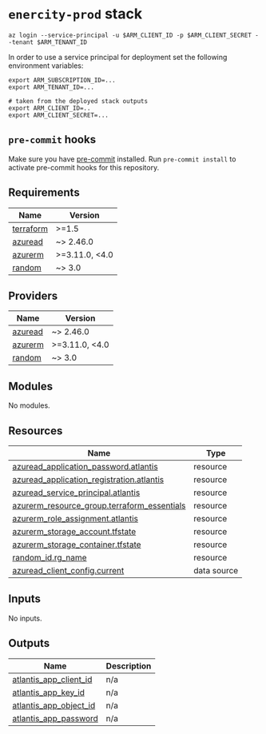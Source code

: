 # `enercity-prod` stack

```shell
az login --service-principal -u $ARM_CLIENT_ID -p $ARM_CLIENT_SECRET --tenant $ARM_TENANT_ID
```

In order to use a service principal for deployment set the following environment variables:

```shell
export ARM_SUBSCRIPTION_ID=...
export ARM_TENANT_ID=...

# taken from the deployed stack outputs
export ARM_CLIENT_ID=..
export ARM_CLIENT_SECRET=...
```
## `pre-commit` hooks

Make sure you have [pre-commit](https://pre-commit.com/) installed. Run `pre-commit install` to activate pre-commit 
hooks for this repository.

<!-- BEGIN_TF_DOCS -->
## Requirements

| Name | Version |
|------|---------|
| <a name="requirement_terraform"></a> [terraform](#requirement\_terraform) | >=1.5 |
| <a name="requirement_azuread"></a> [azuread](#requirement\_azuread) | ~> 2.46.0 |
| <a name="requirement_azurerm"></a> [azurerm](#requirement\_azurerm) | >=3.11.0, <4.0 |
| <a name="requirement_random"></a> [random](#requirement\_random) | ~> 3.0 |

## Providers

| Name | Version |
|------|---------|
| <a name="provider_azuread"></a> [azuread](#provider\_azuread) | ~> 2.46.0 |
| <a name="provider_azurerm"></a> [azurerm](#provider\_azurerm) | >=3.11.0, <4.0 |
| <a name="provider_random"></a> [random](#provider\_random) | ~> 3.0 |

## Modules

No modules.

## Resources

| Name | Type |
|------|------|
| [azuread_application_password.atlantis](https://registry.terraform.io/providers/hashicorp/azuread/latest/docs/resources/application_password) | resource |
| [azuread_application_registration.atlantis](https://registry.terraform.io/providers/hashicorp/azuread/latest/docs/resources/application_registration) | resource |
| [azuread_service_principal.atlantis](https://registry.terraform.io/providers/hashicorp/azuread/latest/docs/resources/service_principal) | resource |
| [azurerm_resource_group.terraform_essentials](https://registry.terraform.io/providers/hashicorp/azurerm/latest/docs/resources/resource_group) | resource |
| [azurerm_role_assignment.atlantis](https://registry.terraform.io/providers/hashicorp/azurerm/latest/docs/resources/role_assignment) | resource |
| [azurerm_storage_account.tfstate](https://registry.terraform.io/providers/hashicorp/azurerm/latest/docs/resources/storage_account) | resource |
| [azurerm_storage_container.tfstate](https://registry.terraform.io/providers/hashicorp/azurerm/latest/docs/resources/storage_container) | resource |
| [random_id.rg_name](https://registry.terraform.io/providers/hashicorp/random/latest/docs/resources/id) | resource |
| [azuread_client_config.current](https://registry.terraform.io/providers/hashicorp/azuread/latest/docs/data-sources/client_config) | data source |

## Inputs

No inputs.

## Outputs

| Name | Description |
|------|-------------|
| <a name="output_atlantis_app_client_id"></a> [atlantis\_app\_client\_id](#output\_atlantis\_app\_client\_id) | n/a |
| <a name="output_atlantis_app_key_id"></a> [atlantis\_app\_key\_id](#output\_atlantis\_app\_key\_id) | n/a |
| <a name="output_atlantis_app_object_id"></a> [atlantis\_app\_object\_id](#output\_atlantis\_app\_object\_id) | n/a |
| <a name="output_atlantis_app_password"></a> [atlantis\_app\_password](#output\_atlantis\_app\_password) | n/a |
<!-- END_TF_DOCS -->